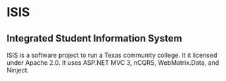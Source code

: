 # ISIS #
## Integrated Student Information System ##

ISIS is a software project to run a Texas community college. It it licensed under Apache 2.0. It uses ASP.NET MVC 3, nCQRS, WebMatrix.Data, and Ninject.